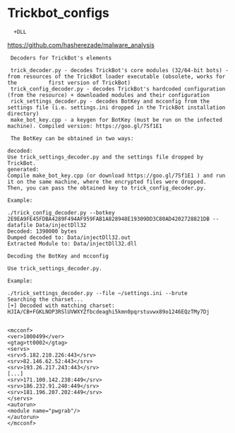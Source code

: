 #     Trickbot_configs

      +DLL


   https://github.com/hasherezade/malware_analysis

     Decoders for TrickBot's elements

     trick_decoder.py - decodes TrickBot's core modules (32/64-bit bots) - from resources of the TrickBot loader executable (obsolete, works for the          first version of TrickBot)
     trick_config_decoder.py - decodes TrickBot's hardcoded configuration (from the resource) + downloaded modules and their configuration
     rick_settings_decoder.py - decodes BotKey and mcconfig from the settings file (i.e. settings.ini dropped in the TrickBot installation directory)
     make_bot_key.cpp - a keygen for BotKey (must be run on the infected machine). Compiled version: https://goo.gl/7Sf1E1

     The BotKey can be obtained in two ways:

    decoded:
    Use trick_settings_decoder.py and the settings file dropped by TrickBot.
    generated:
    Compile make_bot_key.cpp (or download https://goo.gl/7Sf1E1 ) and run it on the same machine, where the encrypted files were dropped.
    Then, you can pass the obtained key to trick_config_decoder.py.

    Example:

    ./trick_config_decoder.py --botkey 2E9EA9FE45FDBA4289F494AF959FAB1A828948E19309DD3C80AD4202728821DB --datafile Data/injectDll32
    Decoded: 1390000 bytes
    Dumped decoded to: Data/injectDll32.out
    Extracted Module to: Data/injectDll32.dll

    Decoding the BotKey and mcconfig

    Use trick_settings_decoder.py.

    Example:

    ./trick_settings_decoder.py --file ~/settings.ini --brute
    Searching the charset...
    [+] Decoded with matching charset: HJIA/CB+FGKLNOP3RSlUVWXYZfbcdeaghi5kmn0pqrstuvwx89o1246EQzTMy7Dj


    <mcconf>
    <ver>1000499</ver>
    <gtag>tt0002</gtag>
    <servs>
    <srv>5.182.210.226:443</srv>
    <srv>82.146.62.52:443</srv>
    <srv>193.26.217.243:443</srv>
    [...]
    <srv>171.100.142.238:449</srv>
    <srv>186.232.91.240:449</srv>
    <srv>181.196.207.202:449</srv>
    </servs>
    <autorun>
    <module name="pwgrab"/>
    </autorun>
    </mcconf>

